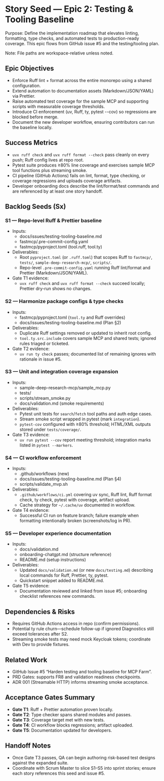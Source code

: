 # Story Seed — Epic 2: Testing & Tooling Baseline

Purpose: Define the implementation roadmap that elevates linting, formatting, type checks, and automated tests to production-ready coverage. This epic flows from GitHub issue #5 and the testing/tooling plan.

Note: File paths are workspace-relative unless noted.

## Epic Objectives

- Enforce Ruff lint + format across the entire monorepo using a shared configuration.
- Extend automation to documentation assets (Markdown/JSON/YAML) via Prettier.
- Raise automated test coverage for the sample MCP and supporting scripts with measurable coverage thresholds.
- Introduce CI enforcement (uv, Ruff, ty, pytest --cov) so regressions are blocked before merge.
- Document the new developer workflow, ensuring contributors can run the baseline locally.

## Success Metrics

- `uvx ruff check` and `uvx ruff format --check` pass cleanly on every push; Ruff config lives at repo root.
- Pytest suite produces ≥80% line coverage and exercises sample MCP tool functions plus streaming smoke.
- CI pipeline (GitHub Actions) fails on lint, format, type checking, or coverage regressions and uploads coverage artifacts.
- Developer onboarding docs describe the lint/format/test commands and are referenced by at least one story handoff.

## Backlog Seeds (Sx)

### S1 — Repo-level Ruff & Prettier baseline

- Inputs:
  - docs/issues/testing-tooling-baseline.md
  - fastmcp/.pre-commit-config.yaml
  - fastmcp/pyproject.toml (tool.ruff, tool.ty)
- Deliverables:
  - Root `pyproject.toml` (or `.ruff.toml`) that scopes Ruff to `fastmcp/`, `tests/`, `sample-deep-research-mcp/`, `scripts/`.
  - Repo-level `.pre-commit-config.yaml` running Ruff lint/format and Prettier (Markdown/JSON/YAML).
- Gate T1 evidence:
  - `uvx ruff check` and `uvx ruff format --check` succeed locally; Prettier dry-run shows no changes.

### S2 — Harmonize package configs & type checks

- Inputs:
  - fastmcp/pyproject.toml (`tool.ty` and Ruff overrides)
  - docs/issues/testing-tooling-baseline.md (Plan §2)
- Deliverables:
  - Duplicate Ruff settings removed or updated to inherit root config.
  - `tool.ty.src.include` covers sample MCP and shared tests; ignored rules triaged or ticketed.
- Gate T2 evidence:
  - `uv run ty check` passes; documented list of remaining ignores with rationale in issue #5.

### S3 — Unit and integration coverage expansion

- Inputs:
  - sample-deep-research-mcp/sample_mcp.py
  - tests/
  - scripts/stream_smoke.py
  - docs/validation.md (smoke requirements)
- Deliverables:
  - Pytest unit tests for `search`/`fetch` tool paths and auth edge cases.
  - Stream smoke script wrapped in pytest (mark `integration`).
  - `pytest-cov` configured with ≥80% threshold; HTML/XML outputs stored under `tests/coverage/`.
- Gate T3 evidence:
  - `uv run pytest --cov` report meeting threshold; integration marks listed in `pytest --markers`.

### S4 — CI workflow enforcement

- Inputs:
  - .github/workflows (new)
  - docs/issues/testing-tooling-baseline.md (Plan §4)
  - scripts/validate_mvp.sh
- Deliverables:
  - `.github/workflows/ci.yml` covering uv sync, Ruff lint, Ruff format check, ty check, pytest with coverage, artifact upload.
  - Cache strategy for `~/.cache/uv` documented in workflow.
- Gate T4 evidence:
  - Successful CI run on feature branch; failure example when formatting intentionally broken (screenshots/log in PR).

### S5 — Developer experience documentation

- Inputs:
  - docs/validation.md
  - onboarding-chatgpt.md (structure reference)
  - README.md (setup instructions)
- Deliverables:
  - Updated `docs/validation.md` (or new `docs/testing.md`) describing local commands for Ruff, Prettier, ty, pytest.
  - Quickstart snippet added to README.md.
- Gate T5 evidence:
  - Documentation reviewed and linked from issue #5; onboarding checklist references new commands.

## Dependencies & Risks

- Requires GitHub Actions access in repo (confirm permissions).
- Potential ty rule churn—schedule follow-up if ignored Diagnostics still exceed tolerances after S2.
- Streaming smoke tests may need mock Keycloak tokens; coordinate with Dev to provide fixtures.

## Related Work

- GitHub Issue #5 “Harden testing and tooling baseline for MCP Farm”.
- PRD Gates: supports FR8 and validation readiness checkpoints.
- ADR 001 (Streamable HTTP) informs streaming smoke acceptance.

## Acceptance Gates Summary

- **Gate T1**: Ruff + Prettier automation proven locally.
- **Gate T2**: Type checker spans shared modules and passes.
- **Gate T3**: Coverage target met with new tests.
- **Gate T4**: CI workflow blocks regressions; artifact uploaded.
- **Gate T5**: Documentation updated for developers.

## Handoff Notes

- Once Gate T3 passes, QA can begin authoring risk-based test designs against the expanded suite.
- Coordinate with Scrum Master to slice S1–S5 into sprint stories; ensure each story references this seed and issue #5.
